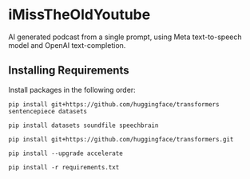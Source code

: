 # iMissTheOldYoutube
AI generated podcast from a single prompt, using Meta text-to-speech model and OpenAI text-completion. 

## Installing Requirements

Install packages in the following order:

`pip install git+https://github.com/huggingface/transformers sentencepiece datasets`

`pip install datasets soundfile speechbrain`

`pip install git+https://github.com/huggingface/transformers.git`

`pip install --upgrade accelerate`

`pip install -r requirements.txt`
